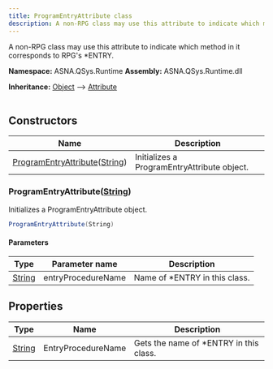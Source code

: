 ```yaml
---
title: ProgramEntryAttribute class
description: A non-RPG class may use this attribute to indicate which method in it corresponds to RPG&#39;s *ENTRY.
---
```


A non-RPG class may use this attribute to indicate which method in it corresponds to RPG's *ENTRY.

**Namespace:** ASNA.QSys.Runtime
**Assembly:** ASNA.QSys.Runtime.dll

**Inheritance:** [Object](https://docs.microsoft.com/en-us/dotnet/api/system.object) --> [Attribute](https://docs.microsoft.com/en-us/dotnet/api/system.attribute)
<br>
<br>

## Constructors

| Name | Description |
| --- | --- |
| [ProgramEntryAttribute](#programentryattributestring)([String](https://docs.microsoft.com/en-us/dotnet/api/system.string)) | Initializes a ProgramEntryAttribute object.

### ProgramEntryAttribute([String](https://docs.microsoft.com/en-us/dotnet/api/system.string))

Initializes a ProgramEntryAttribute object.

```cs
ProgramEntryAttribute(String)
```

#### Parameters

| Type | Parameter name | Description
| --- | --- | ---
| [String](https://docs.microsoft.com/en-us/dotnet/api/system.string) | entryProcedureName | Name of *ENTRY in this class.

## Properties

| Type | Name | Description
| --- | --- | --- 
| [String](https://learn.microsoft.com/en-us/dotnet/api/system.string?view=net-8.0) | EntryProcedureName | Gets the name of *ENTRY in this class. |
